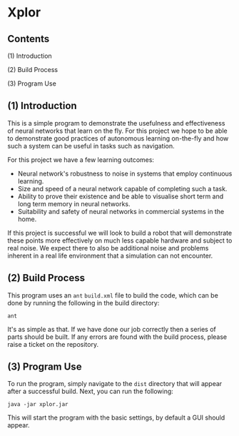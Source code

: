 # Xplor

## Contents

(1) Introduction

(2) Build Process

(3) Program Use

## (1) Introduction

This is a simple program to demonstrate the usefulness and effectiveness of
neural networks that learn on the fly. For this project we hope to be able to
demonstrate good practices of autonomous learning on-the-fly and how such a
system can be useful in tasks such as navigation.

For this project we have a few learning outcomes:

  * Neural network's robustness to noise in systems that employ continuous
  learning.
  * Size and speed of a neural network capable of completing such a task.
  * Ability to prove their existence and be able to visualise short term and
  long term memory in neural networks.
  * Suitability and safety of neural networks in commercial systems in the
  home.

If this project is successful we will look to build a robot that will
demonstrate these points more effectively on much less capable hardware and
subject to real noise. We expect there to also be additional noise and problems
inherent in a real life environment that a simulation can not encounter.

## (2) Build Process

This program uses an `ant` `build.xml` file to build the code, which can be
done by running the following in the build directory:

    ant

It's as simple as that. If we have done our job correctly then a series of
parts should be built. If any errors are found with the build process, please
raise a ticket on the repository.

## (3) Program Use

To run the program, simply navigate to the `dist` directory that will appear
after a successful build. Next, you can run the following:

    java -jar xplor.jar

This will start the program with the basic settings, by default a GUI should
appear.
